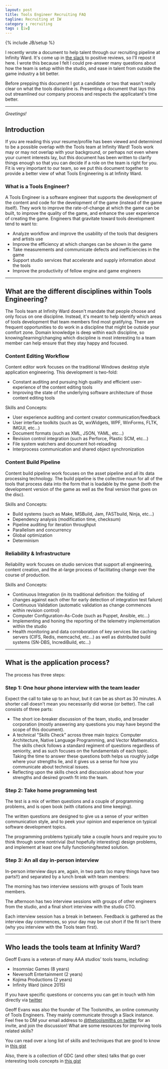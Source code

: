 ```yaml
---
layout: post
title: Tools Engineer Recruiting FAQ
tagline: Recruiting at IW
category : recruiting
tags : [iw]
---
```

{% include JB/setup %}

I recently wrote a document to help talent through our recruiting pipeline at Infinity Ward. It's come up in [the slack](https://thetoolsmiths.org) to positive reviews, so I'll repost it here. I wrote this because I felt I could pre-answer many questions about how the team is setup within the studio, and ease in talent from outside the game industry a bit better.

Before prepping this document I got a candidate or two that wasn't really clear on what the tools discipline is. Presenting a document that lays this out streamlined our company process and respects the applicatant's time better.

---

_Greetings!_

## Introduction

If you are reading this your resume/profile has been viewed and determined to be a possible overlap with the Tools team at Infinity Ward!  Tools work may or may not overlap with your background, or perhaps not even where your current interests lay, but this document has been written to clarify things enough so that you can decide if a role on the team is right for you.  Fit is very important to our team, so we put this document together to provide a better view of what Tools Engineering is at Infinity Ward.

### What is a Tools Engineer?

A Tools Engineer is a software engineer that supports the development of the content and code for the development of the game (instead of the game itself). They work to improve the rate-of-change at which the game can be built, to improve the quality of the game, and enhance the user experience of creating the game.  Engineers that gravitate toward tools development tend to want to:

* Analyze workflow and improve the usability of the tools that designers and artists use
* Improve the efficiency at which changes can be shown in the game
* Take measurements and communicate defects and inefficiencies in the game
* Support studio services that accelerate and supply information about the tools
* Improve the productivity of fellow engine and game engineers

---

## What are the different disciplines within Tools Engineering?

The Tools team at Infinity Ward doesn't mandate that people choose and only focus on one discipline.  Instead, it's meant to help identify which areas of tools development that team members find most gratifying.  There are frequent opportunities to do work in a discipline that might be outside your comfort zone.  Domain knowledge is deep within each discipline, so knowing/learning/changing which discipline is most interesting to a team member can help ensure that they stay happy and focused.

### Content Editing Workflow

Content editor work focuses on the traditional Windows desktop style application engineering.  This development is two-fold:

* Constant auditing and pursuing high quality and efficient user-experience of the content editing tools
* Improving the state of the underlying software architecture of those content editing tools

Skills and Concepts:

* User experience auditing and content creator communication/feedback
* User interface toolkits (such as Qt, wxWidgets, WPF, WinForms, FLTK, IMGUI, etc...)
* Document formats (such as XML, JSON, YAML, etc...)
* Revision control integration (such as Perforce, Plastic SCM, etc...)
* File system watchers and document hot-reloading
* Interprocess communication and shared object synchronization

### Content Build Pipeline

Content build pipeline work focuses on the asset pipeline and all its data processing technology.  The build pipeline is the collective noun for all of the tools that process data into the form that is loadable by the game (both the development version of the game as well as the final version that goes on the disc).

Skills and Concepts:

* Build systems (such as Make, MSBuild, Jam, FASTbuild, Ninja, etc...)
* Dependency analysis (modification time, checksum)
* Pipeline auditing for iteration throughput
* Parallelism and concurrency
* Global optimization
* Determinism

### Reliability & Infrastructure

Reliability work focuses on studio services that support all engineering, content creation, and the at-large process of facilitating change over the course of production.

Skills and Concepts:

* Continuous Integration (in its traditional definition: the folding of changes against each other for early detection of integration test failure)
* Continuous Validation (automatic validation as change commences within revision control)
* Computer Configuration-As-Code (such as Puppet, Ansible, etc...)
* Implementing and honing the reporting of the telemetry implementation within the studio
* Health monitoring and data corroboration of key services like caching servers (CIFS, Redis, memcachd, etc...) as well as distributed build systems (SN-DBS, IncrediBuild, etc...)

---

## What is the application process?

The process has three steps:

### Step 1: One hour phone interview with the team leader

Expect the call to take up to an hour, but it can be as short as 30 minutes.  A shorter call doesn't mean you necessarily did worse (or better).  The call consists of three parts:

* The short ice-breaker discussion of the team, studio, and broader corporation (mostly answering any questions you may have beyond the scope of this document).
* A technical "Skills Check" across three main topics: Computer Architecture, Native Language Programming, and Vector Mathematics.  The skills check follows a standard regiment of questions regardless of seniority, and as such focuses on the fundamentals of each topic.  Taking the time to answer these questions both helps us roughly judge where your strengths lie, and it gives us a sense for how you communicate about technical issues.
* Reflecting upon the skills check and discussion about how your strengths and desired growth fit into the team.

### Step 2: Take home programming test

The test is a mix of written questions and a couple of programming problems, and is open book (with citations and time keeping).

The written questions are designed to give us a sense of your written communication style, and to peek your opinion and experience on typical software development topics.

The programming problems typically take a couple hours and require you to think through some nontrivial (but hopefully interesting) design problems, and implement at least one fully functioning/tested solution.

### Step 3: An all day in-person interview

In-person interview days are, again, in two parts (so many things have two parts!!) and separated by a lunch break with team members:

The morning has two interview sessions with groups of Tools team members.

The afternoon has two interview sessions with groups of other engineers from the studio, and a final short interview with the studio CTO.

Each interview session has a break in between.  Feedback is gathered as the interview day commences, so your day may be cut short if the fit isn't there (why you interview with the Tools team first).

---

## Who leads the tools team at Infinity Ward?

Geoff Evans is a veteran of many AAA studios' tools teams, including:

* Insomniac Games (8 years)
* Neversoft Entertainment (2 years)
* Kojima Productions (2 years)
* Infinity Ward (since 2015)

If you have specific questions or concerns you can get in touch with him directly via [twitter](https://twitter.com/gorlak)

Geoff Evans was also the founder of The Toolsmiths, an online community of Tools Engineers. They mainly communicate through a Slack instance.  Feel free to DM your email address to [@thetoolsmiths on twitter](https://twitter.com/thetoolsmiths) for an invite, and join the discussion!
What are some resources for improving tools related skills?

You can read over a long list of skills and techniques that are good to know in [this gist](https://gist.github.com/gorlak/1a0747efe88c5e3998144c5787d090ec)

Also, there is a collection of GDC (and other sites) talks that go over interesting tools concepts in [this gist](https://gist.github.com/gorlak/f69c84adf4d70b04aad9)